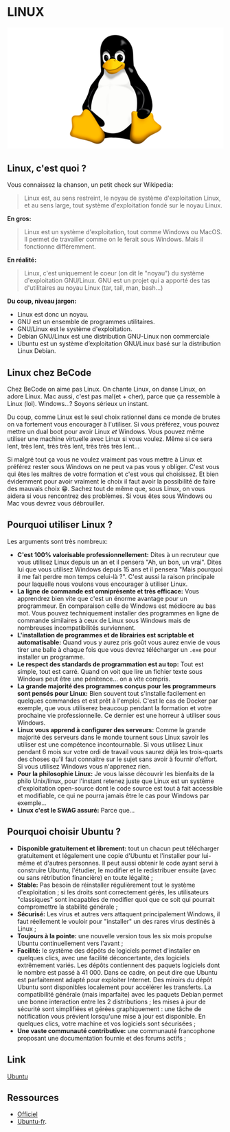 # LINUX

![linux](../../Assets/linux.png)

## Linux, c'est quoi ?

Vous connaissez la chanson, un petit check sur Wikipedia:

> Linux est, au sens restreint, le noyau de système d'exploitation Linux, et au sens large, tout système d'exploitation fondé sur le noyau Linux.

**En gros:**

> Linux est un système d'exploitation, tout comme Windows ou MacOS. Il permet de travailler comme on le ferait sous Windows. Mais il fonctionne différemment.

**En réalité:**

> Linux, c'est uniquement le coeur (on dit le "noyau") du système d'exploitation GNU/Linux.
> GNU est un projet qui a apporté des tas d'utilitaires au noyau Linux (tar, tail, man, bash...)

**Du coup, niveau jargon:**

- Linux est donc un noyau.
- GNU est un ensemble de programmes utilitaires.
- GNU/Linux est le système d'exploitation.
- Debian GNU/Linux est une distribution GNU-Linux non commerciale
- Ubuntu est un système d’exploitation GNU/Linux basé sur la distribution Linux Debian.

## Linux chez BeCode

Chez BeCode on aime pas Linux. On chante Linux, on danse Linux, on adore Linux. Mac aussi, c'est pas mal(et + cher), parce que ça ressemble à Linux (lol). Windows...? Soyons sérieux un instant.

Du coup, comme Linux est le seul choix rationnel dans ce monde de brutes on va fortement vous encourager à l'utiliser. Si vous préférez, vous pouvez mettre un dual boot pour avoir Linux *et* Windows. Vous pouvez même utiliser une machine virtuelle avec Linux si vous voulez. Même si ce sera lent, très lent, très très lent, très très très lent...

Si malgré tout ça vous ne voulez vraiment pas vous mettre à Linux et préférez rester sous Windows on ne peut va pas vous y obliger. C'est vous qui êtes les maîtres de votre formation et c'est vous qui choisissez. Et bien évidemment pour avoir vraiment le choix il faut avoir la possibilité de faire des mauvais choix :grin:. Sachez tout de même que, sous Linux, on vous aidera si vous rencontrez des problèmes. Si vous êtes sous Windows ou Mac vous devrez vous débrouiller.

## Pourquoi utiliser Linux ?

Les arguments sont très nombreux:

* **C'est 100% valorisable professionnellement:** Dites à un recruteur que vous utilisez Linux depuis un an et il pensera "Ah, un bon, un vrai". Dites lui que vous utilisez Windows depuis 15 ans et il pensera "Mais pourquoi il me fait perdre mon temps celui-là ?". C'est aussi la raison principale pour laquelle nous voulons vous encourager à utiliser Linux.
* **La ligne de commande est omniprésente et très efficace:** Vous apprendrez bien vite que c'est un énorme avantage pour un programmeur. En comparaison celle de Windows est médiocre au bas mot. Vous pouvez techniquement installer des programmes en ligne de commande similaires à ceux de Linux sous Windows mais de nombreuses incompatibilités surviennent.
* **L'installation de programmes et de librairies est scriptable et automatisable:** Quand vous y aurez pris goût vous aurez envie de vous tirer une balle à chaque fois que vous devrez télécharger un `.exe` pour installer un programme.
* **Le respect des standards de programmation est au top:** Tout est simple, tout est carré. Quand on voit que lire un fichier texte sous Windows peut être une pénitence... on a vite compris.
* **La grande majorité des programmes conçus pour les programmeurs sont pensés pour Linux:** Bien souvent tout s'installe facilement en quelques commandes et est prêt à l'emploi. C'est le cas de Docker par exemple, que vous utiliserez beaucoup pendant la formation et votre prochaine vie professionnelle. Ce dernier est une horreur à utiliser sous Windows.
* **Linux vous apprend à configurer des serveurs:** Comme la grande majorité des serveurs dans le monde tournent sous Linux savoir les utiliser est une compétence incontournable. Si vous utilisez Linux pendant 6 mois sur votre ordi de travail vous saurez déjà les trois-quarts des choses qu'il faut connaitre sur le sujet sans avoir à fournir d'effort. Si vous utilisez Windows vous n'apprenez rien.
* **Pour la philosophie Linux:** Je vous laisse découvrir les bienfaits de la philo Unix/linux, pour l'instant retenez juste que Linux est un système d'exploitation open-source dont le code source est tout à fait accessible et modifiable, ce qui ne pourra jamais être le cas pour Windows par exemple...
* **Linux c'est le SWAG assuré:** Parce que...

## Pourquoi choisir Ubuntu ?

* **Disponible gratuitement et librement:** tout un chacun peut télécharger gratuitement et légalement une copie d'Ubuntu et l'installer pour lui-même et d'autres personnes. Il peut aussi obtenir le code ayant servi à construire Ubuntu, l'étudier, le modifier et le redistribuer ensuite (avec ou sans rétribution financière) en toute légalité ;
* **Stable:** Pas besoin de réinstaller régulièrement tout le système d'exploitation ;
si les droits sont correctement gérés, les utilisateurs "classiques" sont incapables de modifier quoi que ce soit qui pourrait compromettre la stabilité générale ;
* **Sécurisé:** Les virus et autres vers attaquent principalement Windows, il faut réellement le vouloir pour "installer" un des rares virus destinés à Linux ;
* **Toujours à la pointe:** une nouvelle version tous les six mois propulse Ubuntu continuellement vers l'avant ;
* **Facilité:** le système des dépôts de logiciels permet d'installer en quelques clics, avec une facilité déconcertante, des logiciels extrêmement variés. Les dépôts contiennent des paquets logiciels dont le nombre est passé à 41 000. Dans ce cadre, on peut dire que Ubuntu est parfaitement adapté pour exploiter Internet. Des miroirs du dépôt Ubuntu sont disponibles localement pour accélérer les transferts. La compatibilité générale (mais imparfaite) avec les paquets Debian permet une bonne interaction entre les 2 distributions ;
les mises à jour de sécurité sont simplifiées et gérées graphiquement : une tâche de notification vous prévient lorsqu'une mise à jour est disponible. En quelques clics, votre machine et vos logiciels sont sécurisées ;
* **Une vaste communauté contributive:** une communauté francophone proposant une documentation fournie et des forums actifs ;

## Link

[Ubuntu](https://www.ubuntu.com/)

## Ressources

- [Officiel](https://help.ubuntu.com/)
- [Ubuntu-fr](https://ubuntu-fr.org/).
